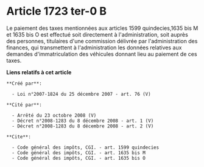 # Article 1723 ter-0 B

Le paiement des taxes mentionnées aux articles 1599 quindecies,1635 bis M et 1635 bis O est effectué soit directement à
l'administration, soit auprès des personnes, titulaires d'une commission délivrée par l'administration des finances, qui
transmettent à l'administration les données relatives aux demandes d'immatriculation des véhicules donnant lieu au paiement
de ces taxes.

**Liens relatifs à cet article**

	**Créé par**:

	  - Loi n°2007-1824 du 25 décembre 2007 - art. 76 (V)

	**Cité par**:

	  - Arrêté du 23 octobre 2008 (V)
	  - Décret n°2008-1283 du 8 décembre 2008 - art. 1 (V)
	  - Décret n°2008-1283 du 8 décembre 2008 - art. 2 (V)

	**Cite**:

	  - Code général des impôts, CGI. - art. 1599 quindecies
	  - Code général des impôts, CGI. - art. 1635 bis M
	  - Code général des impôts, CGI. - art. 1635 bis O
